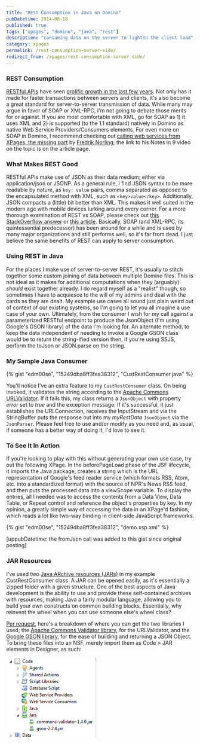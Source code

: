 ```yaml
---
title: "REST Consumption in Java on Domino"
pubDatetime: 2014-08-18
published: true
tags: ["xpages", "domino", "java", "rest"]
description: "consuming data on the server to lighten the client load"
category: xpages
permalink: /rest-consumption-server-side/
redirect_from: /xpages/rest-consumption-server-side/
---
```


### REST Consumption

[RESTful APIs](https://en.wikipedia.org/wiki/Representational_state_transfer) have seen [prolific growth in the last few years](https://www.dinochiesa.net/?p=259). Not only has it made for faster transactions between servers and clients, it's also become a great standard for server-to-server transmission of data. While many may argue in favor of SOAP or XML-RPC, I'm not going to debate those merits for or against. If you are most comfortable with XML, go for SOAP as 1) it uses XML and 2) is supported (to the 1.1 standard) natively in Domino as native Web Service Providers/Consumers elements. For even more on SOAP in Domino, I recommend checking out [calling web services from XPages, the missing part](https://www.xpagedeveloper.com/2014/calling-web-services-from-xpages) by [Fredrik Norling](https://twitter.com/XPageDeveloper); the link to his Notes in 9 video on the topic is on the article page.

### What Makes REST Good

RESTful APIs make use of JSON as their data medium; either via application/json or JSONP. As a general rule, I find JSON syntax to be more readable by nature, as `key: value` pairs, comma separated as opposed to the encapsulated method with XML, such as `<key>value</key>`. Additionally, JSON compacts a (little) bit better than XML. This makes it well suited in the modern age with mobile devices lurking around every corner. For a more thorough examination of REST vs SOAP, please check out [this StackOverflow answer](https://stackoverflow.com/questions/3285704/should-a-netflix-or-twitter-style-web-service-use-rest-or-soap/3285790#3285790) or [this article](https://spf13.com/post/soap-vs-rest). Basically, SOAP (and XML-RPC, its quintessential predecessor) has been around for a while and is used by many major organizations and still performs well, so it's far from dead. I just believe the same benefits of REST can apply to server consumption.

### Using REST in Java

For the places I make use of server-to-server REST, it's usually to stitch together some custom joining of data between multiple Domino files. This is not ideal as it makes for additional computations when they (arguably) _should_ exist together already. I do regard myself as a "realist" though, so sometimes I have to acquiesce to the will of my admins and deal with the cards as they are dealt. My example use cases all sound just plain weird out of context of our existing systems, so I'm going to let you all imagine a use case of your own. Ultimately, from the consumer I wish for my call against a parameterized RESTful endpoint to produce the JsonObject (I'm using Google's GSON library) of the data I'm looking for. An alternate method, to keep the data independent of needing to invoke a Google GSON class would be to return the string-ified version then, if you're using SSJS, perform the toJson or JSON.parse on the string.

### My Sample Java Consumer

{% gist "edm00se", "15249dba8ff3fea38312", "CustRestConsumer.java" %}

You'll notice I've an extra feature to my `CustRestConsumer` class. On being invoked, it validates the string according to the [Apache Commons URLValidator](https://commons.apache.org/proper/commons-validator/apidocs/org/apache/commons/validator/UrlValidator.html). If it fails this, my class returns a `JsonObject` with property _error_ set to _true_ and the exception message. If it's successful, it just establishes the URLConnection, receives the InputStream and via the StringBuffer puts the response out into my _myRestData_ `JsonObject` via the `JsonParser`. Please feel free to use and/or modify as you need and, as usual, if someone has a better way of doing it, I'd love to see it.

### To See It In Action

If you're looking to play with this without generating your own use case, try out the following XPage. In the beforePageLoad phase of the JSF lifecycle, it imports the Java package, creates a string which is the URL representation of Google's feed reader service (which formats RSS, Atom, etc. into a standardized format) with the source of NPR's News RSS feed, and then puts the processed data into a viewScope variable. To display the entries, all I needed was to access the contents from a Data View, Data Table, or Repeat control and reference the object's properties by key. In my opinion, a greatly simple way of accessing the data in an XPage'd fashion, which reads a lot like two-way binding in client-side JavaScript frameworks.

{% gist "edm00se", "15249dba8ff3fea38312", "demo.xsp.xml" %}

[uppubDatetime: the fromJson call was added to this gist since original posting]

### JAR Resources

I've used two [Java ARchive resources (JARs)](<https://en.wikipedia.org/wiki/JAR_(file_format)>) in my example CustRestConsumer class. A JAR can be opened easily, as it's essentially a zipped folder with a given structure. One of the best aspects of Java development is the ability to use and provide these self-contained archives with resources, making Java a fairly modular language, allowing you to build your own constructs on common building blocks. Essentially, why reinvent the wheel when you can use someone else's wheel class?

[Per request](https://twitter.com/XPageDeveloper/status/501728122828374017), here's a breakdown of where you can get the two libraries I used; the [Apache Commons Validator library](https://commons.apache.org/proper/commons-validator/), for the URLValidator, and the [Google GSON library](https://code.google.com/p/google-gson/), for the ease of building and returning a JSON Object. To bring these files into an NSF, merely import them as Code > JAR elements in Designer, as such:

![JARs are imported as NSF resources](./images/AddJarsToNSF.png)
